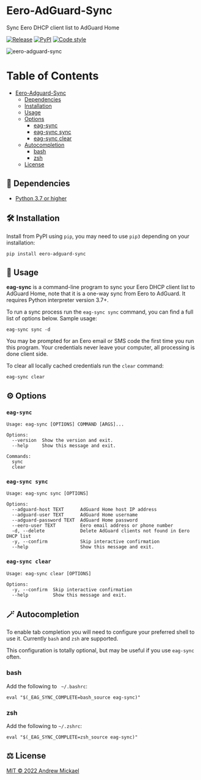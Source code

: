 # Eero-AdGuard-Sync
Sync Eero DHCP client list to AdGuard Home

[![Release](https://github.com/amickael/eero-adguard-sync/actions/workflows/python-publish.yml/badge.svg)](https://github.com/amickael/eero-adguard-sync/actions/workflows/python-publish.yml)
[![PyPI](https://img.shields.io/pypi/v/eero-adguard-sync?color=blue)](https://pypi.org/project/wipeit/)
[![Code style](https://img.shields.io/badge/code%20style-black-black)](https://github.com/psf/black)


![eero-adguard-sync](https://repository-images.githubusercontent.com/445873210/a0dcb692-fe53-4e6e-83a9-4507664080c1)

Table of Contents
=================
* [Eero-Adguard-Sync](#eero-adguard-sync)
   * [Dependencies](#-dependencies)
   * [Installation](#️-installation)
   * [Usage](#-usage)
   * [Options](#️-options)
      * [eag-sync](#eag-sync)
      * [eag-sync sync](#eag-sync-sync)
      * [eag-sync clear](#eag-sync-clear)
   * [Autocompletion](#-autocompletion)
      * [bash](#bash)
      * [zsh](#zsh)
   * [License](#️-license)

## 👶 Dependencies
* [Python 3.7 or higher](https://www.python.org/downloads/)

## 🛠️ Installation
Install from PyPI using `pip`, you may need to use `pip3` depending on your installation:
```shell
pip install eero-adguard-sync
```

## 🚀 Usage
**eag-sync** is a command-line program to sync your Eero DHCP client list to AdGuard Home, note that it is a one-way sync from Eero to AdGuard. It requires Python interpreter version 3.7+.

To run a sync process run the `eag-sync sync` command, you can find a full list of options below. Sample usage:
```shell
eag-sync sync -d
```

You may be prompted for an Eero email or SMS code the first time you run this program. Your credentials never leave your computer, all processing is done client side.

To clear all locally cached credentials run the `clear` command:
```shell
eag-sync clear
```


## ⚙️ Options
### `eag-sync`
```
Usage: eag-sync [OPTIONS] COMMAND [ARGS]...

Options:
  --version  Show the version and exit.
  --help     Show this message and exit.

Commands:
  sync
  clear
```

### `eag-sync sync`
```
Usage: eag-sync sync [OPTIONS]

Options:
  --adguard-host TEXT      AdGuard Home host IP address
  --adguard-user TEXT      AdGuard Home username
  --adguard-password TEXT  AdGuard Home password
  --eero-user TEXT         Eero email address or phone number
  -d, --delete             Delete AdGuard clients not found in Eero DHCP list
  -y, --confirm            Skip interactive confirmation
  --help                   Show this message and exit.
```

### `eag-sync clear`
```
Usage: eag-sync clear [OPTIONS]

Options:
  -y, --confirm  Skip interactive confirmation
  --help         Show this message and exit.
```

## 🪄 Autocompletion
To enable tab completion you will need to configure your preferred shell to use it. Currently `bash` and `zsh` are supported.

This configuration is totally optional, but may be useful if you use `eag-sync` often.

### bash
Add the following to ` ~/.bashrc`:
```shell
eval "$(_EAG_SYNC_COMPLETE=bash_source eag-sync)"
```

### zsh
Add the following to `~/.zshrc`:
```shell
eval "$(_EAG_SYNC_COMPLETE=zsh_source eag-sync)"
```


## ⚖️ License
[MIT © 2022 Andrew Mickael](https://github.com/amickael/eero-adguard-sync/blob/master/LICENSE)
